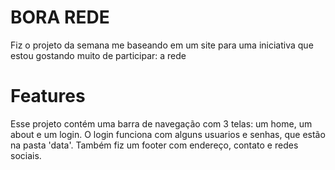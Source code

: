 # BORA REDE
Fiz o projeto da semana me baseando em um site para uma iniciativa que estou gostando muito de participar: a rede

# Features
Esse projeto contém uma barra de navegação com 3 telas: um home, um about e um login.
O login funciona com alguns usuarios e senhas, que estão na pasta 'data'.
Também fiz um footer com endereço, contato e redes sociais.